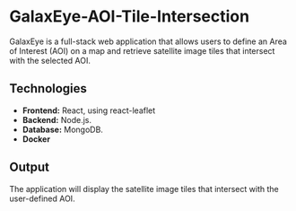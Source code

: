 # GalaxEye-AOI-Tile-Intersection

GalaxEye is a full-stack web application that allows users to define an Area of Interest (AOI) on a map and retrieve satellite image tiles that intersect with the selected AOI.

## Technologies

- **Frontend:** React, using react-leaflet
- **Backend:** Node.js.
- **Database:** MongoDB.
- **Docker** 

## Output

The application will display the satellite image tiles that intersect with the user-defined AOI. 
